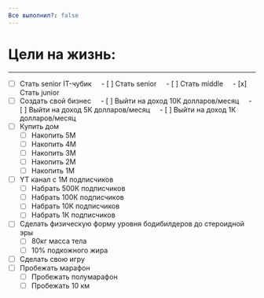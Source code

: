 ```yaml
---
Все выполнил?: false
---
```

# Цели на жизнь: 
---
- [ ] Стать senior IT-чубик
    - [ ] Стать senior 
    - [ ] Стать middle 
    - [x] Стать junior
- [ ] Создать свой бизнес
    - [ ] Выйти на доход 10К долларов/месяц
    - [ ] Выйти на доход 5К долларов/месяц
    - [ ] Выйти на доход 1К долларов/месяц
- [ ] Купить дом
	- [ ] Накопить 5М
	- [ ] Накопить 4М
	- [ ] Накопить 3М
	- [ ] Накопить 2М
	- [ ] Накопить 1М
- [ ] YT канал с 1М подписчиков
	- [ ] Набрать 500К подписчиков
	- [ ] Набрать 100К подписчиков
	- [ ] Набрать 10К подписчиков
	- [ ] Набрать 1К подписчиков
- [ ] Сделать физическую форму уровня бодибилдеров до стероидной эры
	- [ ] 80кг масса тела
	- [ ] 10% подкожного жира
- [ ] Сделать свою игру
- [ ] Пробежать марафон
	- [ ] Пробежать полумарафон
	- [ ] Пробежать 10 км